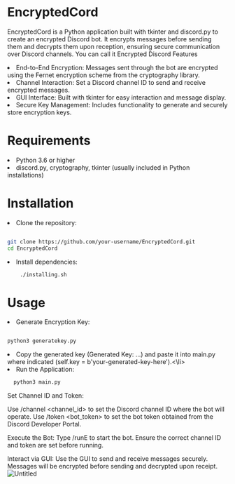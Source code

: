 <h1>EncryptedCord</h1>

EncryptedCord is a Python application built with tkinter and discord.py to create an encrypted Discord bot. It encrypts messages before sending them and decrypts them upon reception, ensuring secure communication over Discord channels. You can call it Encrypted Discord
Features

  <li>  End-to-End Encryption: Messages sent through the bot are encrypted using the Fernet encryption scheme from the cryptography library.</li>
    <li>Channel Interaction: Set a Discord channel ID to send and receive encrypted messages.</li>
    <li>GUI Interface: Built with tkinter for easy interaction and message display.</li>
    <li>Secure Key Management: Includes functionality to generate and securely store encryption keys.</li>

<h1>Requirements</h1>

  <li>Python 3.6 or higher</li>
  <li>discord.py, cryptography, tkinter (usually included in Python installations)</li>

<h1>Installation</h1>

  <li>Clone the repository:</li>

  ```sh

git clone https://github.com/your-username/EncryptedCord.git
cd EncryptedCord
```
<li>Install dependencies:</li>

```bash
    ./installing.sh
```
<h1>Usage</h1>

  <li>Generate Encryption Key:</li>


  ```bash

python3 generatekey.py
```
<li>Copy the generated key (Generated Key: ...) and paste it into main.py where indicated (self.key = b'your-generated-key-here').<\li>



<li>Run the Application:</li>

```bash
  python3 main.py
```
<il>Set Channel ID and Token:</il>
  
  <il>Use /channel <channel_id> to set the Discord channel ID where the bot will operate.</il>
  <il>Use /token <bot_token> to set the bot token obtained from the Discord Developer Portal.</il>

<il>Execute the Bot:</il>
        <il>Type /runE to start the bot. Ensure the correct channel ID and token are set before running.</il>

<il>Interact via GUI:</il>
        <il>Use the GUI to send and receive messages securely. Messages will be encrypted before sending and decrypted upon receipt.<il>
![Untitled](https://github.com/karimAlhajjOmar/EncryptedCord/assets/173607515/d64f997e-a098-40bc-a377-f9748b6c77f6)

